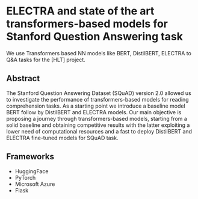 # ELECTRA and state of the art transformers-based models for Stanford Question Answering task
We use Transformers based NN models like BERT, DistilBERT, ELECTRA to Q&A tasks for the [HLT] project.

## Abstract
The Stanford Question Answering Dataset (SQuAD) version 2.0 allowed us to investigate
the performance of transformers-based models for reading comprehension tasks. 
As a starting point we introduce a baseline model BERT follow by DistilBERT and ELECTRA models.
Our main objective is proposing a journey through transformers-based models, starting from a solid baseline and obtaining competitive results with the latter exploiting a lower need of computational resources and a fast to deploy DistilBERT and ELECTRA fine-tuned models for SQuAD task.

## Frameworks
- HuggingFace
- PyTorch
- Microsoft Azure
- Flask
